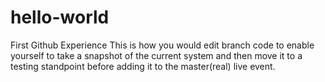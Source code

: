 # hello-world
First Github Experience
This is how you would edit branch code to enable yourself to take a snapshot of the current system and then move it to a testing standpoint before adding it to the master(real) live event. 
